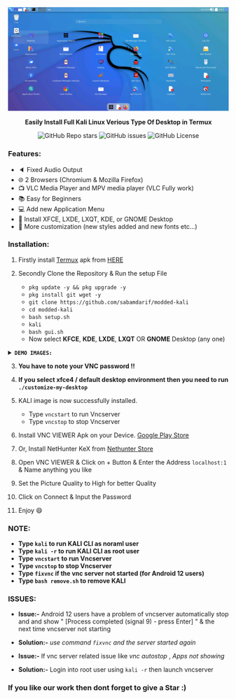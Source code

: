 
<center><img src="./image/demo-xfce.png"></center>
<p align="center"><b>Easily Install Full Kali Linux Verious Type Of Desktop in Termux</b></p>

<div align="center">

![GitHub Repo stars](https://img.shields.io/github/stars/sabamdarif/modded-kali)
![GitHub issues](https://img.shields.io/github/issues/sabamdarif/modded-kali)
![GitHub License](https://img.shields.io/github/license/sabamdarif/modded-kali)
</div>

### Features:

- :speaker: Fixed Audio Output
- :globe_with_meridians: 2 Browsers (Chromium & Mozilla Firefox)
- :tv: VLC Media Player and MPV media player (VLC Fully work)
- :books: Easy for Beginners
- :computer: Add new Application Menu
- :hammer: Install XFCE, LXDE, LXQT, KDE, or GNOME Desktop
- :art: More customization (new styles added and new fonts etc...)

### Installation:

1. Firstly install [Termux](https://termux.com) apk from [HERE](https://f-droid.org/repo/com.termux_118.apk)
2. Secondly Clone the Repository & Run the setup File

   - `pkg update -y && pkg upgrade -y`
   - `pkg install git wget -y`
   - `git clone https://github.com/sabamdarif/modded-kali`
   - `cd modded-kali`
   - `bash setup.sh`
   - `kali`
   - `bash gui.sh`
   - Now select **KFCE**, **KDE**, **LXDE**, **LXQT** OR **GNOME** Desktop (any one)

<details>
<summary><b><code>DEMO IMAGES: </code></b></summary>

|GNOME|LXDE|LXQT|KDE|
|--|--|--|--|
|![img](image/demo-gnome.png)|![img](image/demo-lxde.jpeg)|![img](image/demo-lxqt.png)|![img](/image/demo-kde.png)|

</details>

3. **You have to note your VNC password !!**
4. **If you select xfce4 / default desktop environment then you need to run `./customize-my-desktop`**
5. KALI image is now successfully installed.

   - Type `vncstart` to run Vncserver
   - Type `vncstop` to stop Vncserver

6. Install VNC VIEWER Apk on your Device. [Google Play Store](https://play.google.com/store/apps/details?id=com.realvnc.viewer.android&hl=en)
7. Or, Install NetHunter KeX from [Nethunter Store](https://store.nethunter.com/en/packages/com.offsec.nethunter.kex/)

8. Open VNC VIEWER & Click on + Button & Enter the Address `localhost:1` & Name anything you like
9. Set the Picture Quality to High for better Quality
10. Click on Connect & Input the Password
11. Enjoy :smile:

### NOTE:

- **Type `kali` to run KALI CLI as noraml user**
- **Type `kali -r` to run KALI CLI as root user**
- **Type `vncstart` to run Vncserver**
- **Type `vncstop` to stop Vncserver**
- **Type `fixvnc` if the vnc server not started (for Android 12 users)**
- **Type `bash remove.sh` to remove KALI**

### ISSUES:
- **Issue:-** Android 12 users have a problem of vncserver automatically stop and and show " [Process completed (signal 9) - press Enter] " &  the next time vncserver not starting

- **Solution:-** *use command `fixvnc` and the server started again*
- **Issue:-** If vnc server related issue like *vnc autostop* , *Apps not showing* 
- **Solution:-** Login into root user using `kali -r` then launch vncserver

### If you like our work then dont forget to give a Star :)

